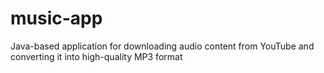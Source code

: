 # music-app

Java-based application for downloading audio content from YouTube and converting it into high-quality MP3 format
